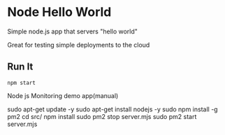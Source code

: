 # Node Hello World

Simple node.js app that servers "hello world"

Great for testing simple deployments to the cloud

## Run It

`npm start`





Node js Monitoring demo app(manual)

sudo apt-get update -y
sudo apt-get install nodejs -y
sudo npm install -g pm2
cd src/
npm install
sudo pm2 stop server.mjs
sudo pm2 start server.mjs
